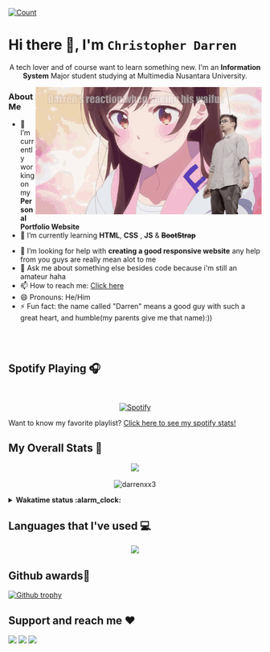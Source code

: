 [![Count](https://komarev.com/ghpvc/?username=darrenxx3&style=flat-square&color=yellow)](https://github.com/darrenxx3)

# Hi there 👋, I'm ```Christopher Darren```
<p align="center">
  A tech lover and of course want to learn something new. I'm an <b>Information System</b> Major student studying at Multimedia Nusantara University.
</p>

<img align="right" src= "WaifunyaDarrenedited.gif" alt="iniwaifuku" width=450/>

### About Me
- 🔭 I’m currently working on my **Personal Portfolio Website**
- 🌱 I’m currently learning **HTML**, **CSS** , **JS** & ~~**BootStrap**~~
<!-- - 👯 I’m looking to collaborate on ...-->
- 🤔 I’m looking for help with **creating a good responsive website** any help from you guys are really mean alot to me 
- 💬 Ask me about something else besides code because i'm still an amateur haha
- 📫 How to reach me: [Click here]
- 😄 Pronouns: He/Him
- ⚡ Fun fact: the name called "Darren" means a good guy with such a great heart, and humble(my parents give me that name):))

<br></br>
<!--
**darrenxx3/darrenxx3** is a ✨ _special_ ✨ repository because its `README.md` (this file) appears on your GitHub profile.

Here are some ideas to get you started:-->

## Spotify Playing 🎧
<!--[![Spotify](https://spotify-by-novatorem.vercel.app/api/spotify)](https://open.spotify.com/user/8btvrf0k2kk4qszsfna7orb29)-->

&nbsp; <div align="center">
[![Spotify](https://spotify-by-novatorem.vercel.app/api/spotify)](https://open.spotify.com/playlist/77dZtkH5UsAxWBjosaBSzC)
</div>

Want to know my favorite playlist? [Click here to see my spotify stats!](https://volt.fm/user/6cmde29n1eqlh1c2)

##  My Overall Stats 🏁
<p align="center"> <img src="https://github-readme-stats-sigma-five.vercel.app/api?username=darrenxx3&theme=tokyonight&show_icons=true&count_private=true&hide_border=true"/></p>
<p align="center"> <img src="https://github-readme-streak-stats.herokuapp.com/?user=darrenxx3&theme=tokyonight&hide_border=true" alt="darrenxx3" /></p>

<details>
<summary><b>Wakatime status :alarm_clock:</b></summary>
<br></br>
  
[![Harlok's wakatime stats](https://github-readme-stats.vercel.app/api/wakatime?username=darren&theme=tokyonight)](https://github.com/anuraghazra/github-readme-stats)

</details>

##  Languages that I've used 💻
<p align="center"> <img src="https://github-readme-stats-sigma-five.vercel.app/api/top-langs/?username=darrenxx3&layout=compact&theme=tokyonight&hide_border=true"/></p>
<!--![Top Languages Card](https://github-readme-stats-sigma-five.vercel.app/api/top-langs/?username=darrenxx3&layout=compact&theme=tokyonight)-->

## Github awards👑
[![Github trophy](https://github-profile-trophy.vercel.app/?username=darrenxx3&theme=tokyonight&margin-w=15&margin-h=15&no-frame=true)](https://github.com/darrenxx3/github-profile-trophy)

## Support and reach me :heart:
<div align="left">
  <a href="https://www.youtube.com/channel/UCyZf7qgG1ikTpp-od-oQZNA" alt="youtube"><img src="https://icon-library.com/images/youtube-round-icon-png/youtube-round-icon-png-16.jpg" style="width:80px"></a>
  <a href="https://steamcommunity.com/profiles/76561198837185839/" alt="steam"><img src="https://cdn.freebiesupply.com/images/large/2x/steam-logo-transparent.png" style="width:80px"></a>
  <a href="https://rogcommunity.id/members/christopher03/" alt="rogcommunity"><img src="https://seeklogo.com/images/R/republic-of-gamers-new-logo-C7B28EBFFE-seeklogo.com.png" style="width:80px"></a>

</div>

<!-- Links -->
[Click here]: https://github.com/darrenxx3#support-and-reach-me-heart
